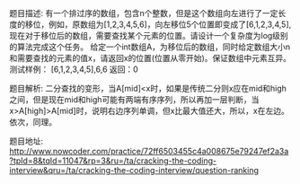 ﻿题目描述:
有一个排过序的数组，包含n个整数，但是这个数组向左进行了一定长度的移位，例如，原数组为[1,2,3,4,5,6]，向左移位5个位置即变成了[6,1,2,3,4,5],现在对于移位后的数组，需要查找某个元素的位置。请设计一个复杂度为log级别的算法完成这个任务。
给定一个int数组A，为移位后的数组，同时给定数组大小n和需要查找的元素的值x，请返回x的位置(位置从零开始)。保证数组中元素互异。
测试样例：
[6,1,2,3,4,5],6,6
返回：0

题目解析:
二分查找的变形，当A[mid]<x时，如果是传统二分则x应在mid和high之间，但是现在mid和high可能有两端有序序列，所以再加一层判断，当x>A[high]>A[mid]时，说明右边序列单调，但x比最大值还大，所以，x在左边。
依次，同理。

题目地址:
http://www.nowcoder.com/practice/72ff6503455c4a008675e79247ef2a3a?tpId=8&tqId=11047&rp=3&ru=/ta/cracking-the-coding-interview&qru=/ta/cracking-the-coding-interview/question-ranking